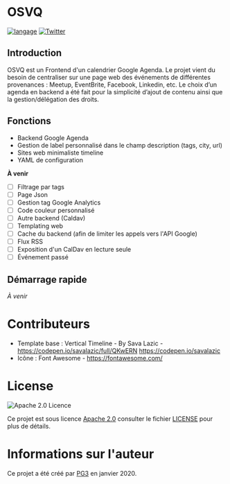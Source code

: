 # OSVQ

[![langage](https://img.shields.io/badge/Langage-Python-green.svg)](https://www.python.org/)
[![Twitter](https://img.shields.io/twitter/follow/pg3io.svg?style=social)](https://twitter.com/intent/follow?screen_name=pg3io)

## Introduction
OSVQ est un Frontend d'un calendrier Google Agenda. Le projet vient du besoin de centraliser sur une page web des événements de différentes provenances : Meetup, EventBrite, Facebook, Linkedin, etc. Le choix d’un agenda en backend a été fait pour la simplicité d’ajout de contenu ainsi que la gestion/délégation des droits.

## Fonctions
* Backend Google Agenda
* Gestion de label personnalisé dans le champ description (tags, city, url)
* Sites web minimaliste timeline
* YAML de configuration

**À venir**
- [ ] Filtrage par tags
- [ ] Page Json
- [ ] Gestion tag Google Analytics
- [ ] Code couleur personnalisé
- [ ] Autre backend (Caldav)
- [ ] Templating web
- [ ] Cache du backend (afin de limiter les appels vers l'API Google)
- [ ] Flux RSS 
- [ ] Exposition d'un CalDav en lecture seule
- [ ] Événement passé

## Démarrage rapide
*À venir*

# Contributeurs

* Template base : Vertical Timeline - By Sava Lazic - https://codepen.io/savalazic/full/QKwERN https://codepen.io/savalazic
* Icône : Font Awesome - https://fontawesome.com/

# License

![Apache 2.0 Licence](https://img.shields.io/hexpm/l/plug.svg)

Ce projet est sous licence [Apache 2.0](https://www.apache.org/licenses/LICENSE-2.0) consulter le fichier [LICENSE](LICENSE) pour plus de détails.

# Informations sur l'auteur
Ce projet a été créé par [PG3](https://pg3.io) en janvier 2020. 
